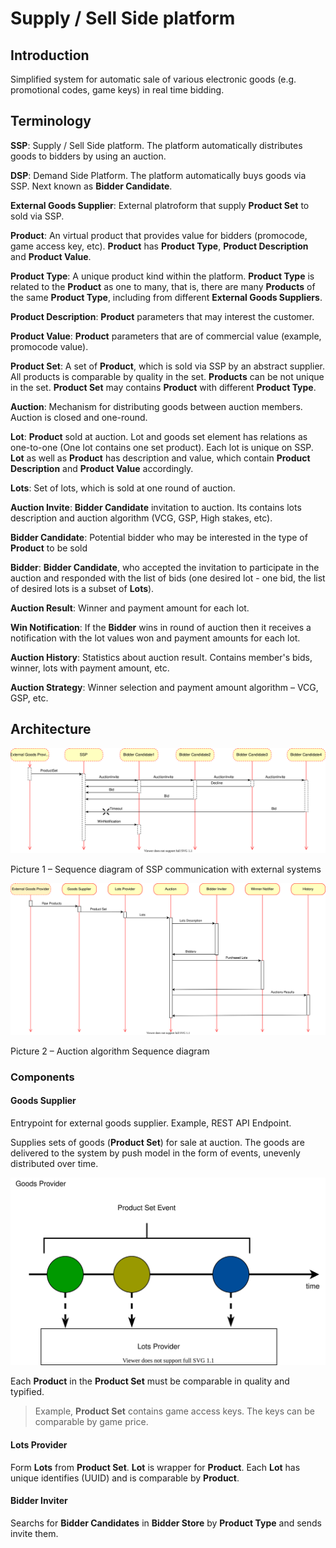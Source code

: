 # Supply / Sell Side platform

## Introduction

Simplified system for automatic sale of various electronic goods (e.g. promotional codes, game keys) in real time bidding.


## Terminology

__SSP__: Supply / Sell Side platform. The platform automatically distributes goods to bidders by using an auction.

__DSP__: Demand Side Platform. The platform automatically buys goods via SSP. Next known as __Bidder Candidate__.

__External Goods Supplier__: External platroform that supply __Product Set__ to sold via SSP.

__Product__: An virtual product that provides value for bidders (promocode, game access key, etc). __Product__ has __Product Type__, __Product Description__ and __Product Value__. 

__Product Type__: A unique product kind within the platform. __Product Type__ is related to the __Product__ as one to many, that is, there are many __Products__ of the same __Product Type__, including from different __External Goods Suppliers__.

__Product Description__: __Product__ parameters that may interest the customer.

__Product Value__: __Product__ parameters that are of commercial value (example, promocode value).

__Product Set__: A set of __Product__, which is sold via SSP by an abstract supplier. All products is comparable by quality in the set. __Products__ can be not unique in the set. __Product Set__ may contains __Product__ with different __Product Type__.

__Auction__: Mechanism for distributing goods between auction members. Auction is closed and one-round.

__Lot__: __Product__ sold at auction. Lot and goods set element has relations as one-to-one (One lot contains one set product). Each lot is unique on SSP.
__Lot__ as well as __Product__ has description and value, which contain __Product Description__ and __Product Value__ accordingly.

__Lots__: Set of lots, which is sold at one round of auction.

__Auction Invite__: __Bidder Candidate__ invitation to auction. Its contains lots description and auction algorithm (VCG, GSP, High stakes, etc).

__Bidder Candidate__: Potential bidder who may be interested in the type of __Product__ to be sold 

__Bidder__:  __Bidder Candidate__, who accepted the invitation to participate in the auction and responded with the list of bids (one desired lot - one bid, the list of desired lots is a subset of __Lots__).

__Auction Result__: Winner and payment amount for each lot.

__Win Notification__: If the __Bidder__ wins in round of auction then it receives a notification with the lot values won and payment amounts for each lot.

__Auction History__: Statistics about auction result. Contains member's bids, winner, lots with payment amount, etc.

__Auction Strategy__: Winner selection and payment amount algorithm – VCG, GSP, etc.


## Architecture

![pic1](https://github.com/eutkin/diagrams/blob/master/GeneralDataFlow.svg)

Picture 1 – Sequence diagram of SSP communication with external systems

![pic2](https://github.com/eutkin/diagrams/blob/master/SSP_Flow.svg)

Picture 2 – Auction algorithm Sequence diagram

### Components

#### Goods Supplier

Entrypoint for external goods supplier. Example, REST API Endpoint.

Supplies sets of goods (__Product Set__) for sale at auction. The goods are delivered to the system by push model in the form of events, unevenly distributed over time. 

![goods-provider-flow](https://github.com/eutkin/diagrams/blob/master/GoodsSupplierAsFlow.svg)

Each __Product__ in the __Product Set__ must be comparable in quality and typified.

> Example, __Product Set__ contains game access keys. The keys can be comparable by game price.

#### Lots Provider

Form __Lots__ from __Product Set__. __Lot__ is wrapper for __Product__. Each __Lot__ has unique identifies (UUID) and is comparable by __Product__.

#### Bidder Inviter

Searchs for __Bidder Candidates__ in __Bidder Store__ by __Product Type__ and sends invite them.
